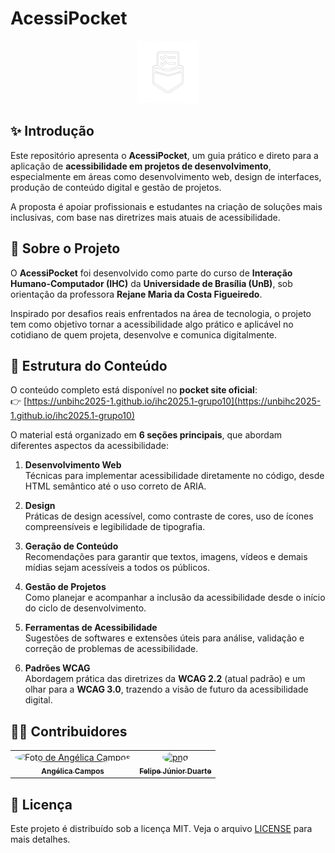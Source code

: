 # AcessiPocket
<div align="center">
  <img src="docs/imagens/logopocket.png" alt="Logo do bolso com checklist" style="width: 100px">
</div>

## ✨ Introdução

Este repositório apresenta o **AcessiPocket**, um guia prático e direto para a aplicação de **acessibilidade em projetos de desenvolvimento**, especialmente em áreas como desenvolvimento web, design de interfaces, produção de conteúdo digital e gestão de projetos. 

A proposta é apoiar profissionais e estudantes na criação de soluções mais inclusivas, com base nas diretrizes mais atuais de acessibilidade.

## 📌 Sobre o Projeto

O **AcessiPocket** foi desenvolvido como parte do curso de **Interação Humano-Computador (IHC)** da **Universidade de Brasília (UnB)**, sob orientação da professora **Rejane Maria da Costa Figueiredo**.

Inspirado por desafios reais enfrentados na área de tecnologia, o projeto tem como objetivo tornar a acessibilidade algo prático e aplicável no cotidiano de quem projeta, desenvolve e comunica digitalmente.

## 🧭 Estrutura do Conteúdo

O conteúdo completo está disponível no **pocket site oficial**:  
👉 [https://unbihc2025-1.github.io/ihc2025.1-grupo10](https://unbihc2025-1.github.io/ihc2025.1-grupo10)

O material está organizado em **6 seções principais**, que abordam diferentes aspectos da acessibilidade:

1. **Desenvolvimento Web**  
   Técnicas para implementar acessibilidade diretamente no código, desde HTML semântico até o uso correto de ARIA.

2. **Design**  
   Práticas de design acessível, como contraste de cores, uso de ícones compreensíveis e legibilidade de tipografia.

3. **Geração de Conteúdo**  
   Recomendações para garantir que textos, imagens, vídeos e demais mídias sejam acessíveis a todos os públicos.

4. **Gestão de Projetos**  
   Como planejar e acompanhar a inclusão da acessibilidade desde o início do ciclo de desenvolvimento.

5. **Ferramentas de Acessibilidade**  
   Sugestões de softwares e extensões úteis para análise, validação e correção de problemas de acessibilidade.

6. **Padrões WCAG**  
   Abordagem prática das diretrizes da **WCAG 2.2** (atual padrão) e um olhar para a **WCAG 3.0**, trazendo a visão de futuro da acessibilidade digital.

## 🙋‍♀️ Contribuidores

<table>
  <tr>
    <td align="center">
      <a href="https://github.com/angelicaccampos">
        <img src="https://github.com/angelicaccampos.png" width="100px;" style="border-radius: 50%;" alt="Foto de Angélica Campos"/>
        <br />
        <sub><b>Angélica Campos</b></sub>
      </a>
    </td>
    <td align="center">
            <a href="https://github.com/Felipej3ds">
        <img src="https://avatars.githubusercontent.com/u/173021374?v=4" width="100px;" style="border-radius: 50%;" alt="png"/>
        <br />
        <sub><b>Felipe Júnior Duarte</b></sub>
      </a>
    </td>
  </tr>
</table>

## 📄 Licença

Este projeto é distribuído sob a licença MIT. Veja o arquivo [LICENSE](LICENSE) para mais detalhes.
